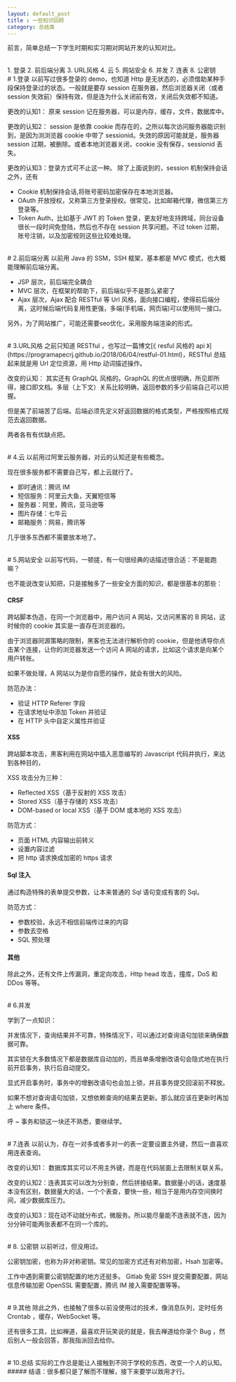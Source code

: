 ```yaml
---
layout: default_post
title : 一些知识回顾
category: 总结类
---
```




前言，简单总结一下学生时期和实习期对网站开发的认知对比。

<br>
1. 登录
2. 前后端分离
3. URL风格
4. 云
5. 网站安全
6. 并发
7. 连表
8. 公密钥

<br>
# 1.登录
以前写过很多登录的 demo，也知道 Http 是无状态的，必须借助某种手段保持登录过的状态。一般就是要存 session 在服务器，然后浏览器关闭（或者 session 失效前）保持有效，但是连为什么关闭前有效，关闭后失效都不知道。

更改的认知1：
原来 session 记在服务器，可以是内存，缓存，文件，数据库中。

更改的认知2：
session 是依靠 cookie 而存在的，之所以每次访问服务器能识别到，是因为浏浏览器 cookie 中带了 sessionid。失效的原因可能就是，服务器 session 过期，被删除。或者本地浏览器关闭，cookie 没有保存，sessionid 丢失。

更改的认知3：登录方式可不止这一种。
除了上面说到的，session 机制保持会话之外，还有
- Cookie 机制保持会话,将账号密码加密保存在本地浏览器。
- OAuth 开放授权，又称第三方登录授权。很常见，比如邮箱代理，微信第三方登录等。
- Token Auth，比如基于 JWT 的 Token 登录，更友好地支持跨域，同台设备很长一段时间免登陆，然后也不存在 session 共享问题。不过 token 过期，账号注销，以及加密规则这些比较难处理。

<br>
# 2.前后端分离
以前用 Java 的 SSM，SSH 框架，基本都是 MVC 模式，也大概能理解前后端分离。

- JSP 层次，前后端完全耦合
- MVC 层次，在框架的帮助下，前后端似乎不是那么紧密了
- Ajax 层次，Ajax 配合 RESTful 等 Url 风格，面向接口编程，使得前后端分离，这时候后端代码复用性更强，多端(手机端，网页端)可以使用同一接口。

另外，为了网站推广，可能还需要seo优化，采用服务端渲染的形式。

<br>
# 3.URL风格
之前只知道 RESTful ，也写过一篇博文[《 resful 风格的 api 》](https://programapecrj.github.io/2018/06/04/restful-01.html)，RESTful 总结起来就是用 Url 定位资源，用 Http 动词描述操作。

改变的认知：
其实还有 GraphQL 风格的。GraphQL 的优点很明确，所见即所得，接口即文档。多层（上下文）关系比较明确，返回参数的多少前端自己可以把握。

但是美了前端苦了后端。后端必须先定义好返回数据的格式类型，严格按照格式规范去返回数据。

两者各有有优缺点把。

<br>
# 4.云
以前用过阿里云服务器，对云的认知还是有些概念。

现在很多服务都不需要自己写，都上云就行了。

- 即时通讯：腾讯 IM
- 短信服务：阿里云大鱼，天翼短信等
- 服务器：阿里，腾讯，亚马逊等 
- 图片存储：七牛云
- 邮箱服务：网易，腾讯等

几乎很多东西都不需要放本地了。

<br>
# 5.网站安全
以前写代码，一顿搓，有一句很经典的话描述很合适：不是能跑嘛？

也不能说改变认知把，只是接触多了一些安全方面的知识，都是很基本的那些：

#### CRSF

跨站脚本伪造，在同一个浏览器中，用户访问 A 网站，又访问黑客的 B 网站，这时候你的 cookie 其实是一直存在浏览器的。

由于浏览器同源策略的限制，黑客也无法进行解析你的 cookie，但是他诱导你点击某个连接，让你的浏览器发送一个访问 A 网站的请求，比如这个请求是向某个用户转账。

如果不做处理，A 网站以为是你自愿的操作，就会有很大的风险。

防范办法：
- 验证 HTTP Referer 字段
- 在请求地址中添加 Token 并验证
- 在 HTTP 头中自定义属性并验证

#### XSS
跨站脚本攻击，黑客利用在网站中插入恶意编写的 Javascript 代码并执行，来达到各种目的，

XSS 攻击分为三种：

- Reflected XSS（基于反射的 XSS 攻击）
- Stored XSS（基于存储的 XSS 攻击）
- DOM-based or local XSS（基于 DOM 或本地的 XSS 攻击）


防范方式：
- 页面 HTML 内容输出前转义
- 设置内容过滤
- 把 http 请求换成加密的 https 请求


#### Sql 注入
通过构造特殊的表单提交参数，让本来普通的 Sql 语句变成有害的 Sql。

防范方式：
- 参数校验，永远不相信前端传过来的内容
- 参数去空格
- SQL 预处理

#### 其他

除此之外，还有文件上传漏洞，重定向攻击，Http head 攻击，撞库，DoS 和 DDos 等等。

<br>
# 6.并发

学到了一点知识：

并发情况下，查询结果并不可靠，特殊情况下，可以通过对查询语句加锁来确保数据可靠。

其实锁在大多数情况下都是数据库自动加的，而且单条增删改语句会隐式地在执行前开启事务，执行后自动提交。

显式开启事务时，事务中的增删改语句也会加上锁，并且事务提交回滚前不释放。

如果不想对查询语句加锁，又想依赖查询的结果去更新。那么就应该在更新时再加上 where 条件。

呼 ~ 事务和锁这一块还不熟悉，要继续学。

<br>
# 7.连表
以前认为，存在一对多或者多对一的表一定要设置主外键，然后一直喜欢用连表查询。

改变的认知1：
数据库其实可以不用主外键，而是在代码层面上去限制关联关系。

改变的认知2：连表其实可以改为分别查，然后拼接结果。数据量小的话，速度基本没有区别，数据量大的话，一个个表查，要快一些，相当于是用内存空间换时间，减少数据库压力。

改变的认知3：现在动不动就分布式，微服务。所以能尽量能不连表就不连，因为分分钟可能两张表都不在同一个库的。

<br>
# 8. 公密钥
以前听过，但没用过。

公密钥加密，也称为非对称密钥。常见的加密方式还有对称加密，Hsah 加密等。

工作中遇到需要公密钥配置的地方还挺多。
Gitlab 免密 SSH 提交需要配置，网站信息传输加密 OpenSSL 需要配置，腾讯 IM 接入需要配置等等。


<br>
# 9.其他
除此之外，也接触了很多以前没使用过的技术，像消息队列，定时任务 Crontab ，缓存，WebSocket 等。

还有很多工具，比如禅道，最喜欢开玩笑说的就是，我去禅道给你录个 Bug ，然后别人一般会回答，那我指派回去给你。

<br>
# 10.总结
实际的工作总是能让人接触到不同于学校的东西，改变一个人的认知。

<br>
##### 结语：很多都只是了解而不理解，接下来要学以致用才行。
